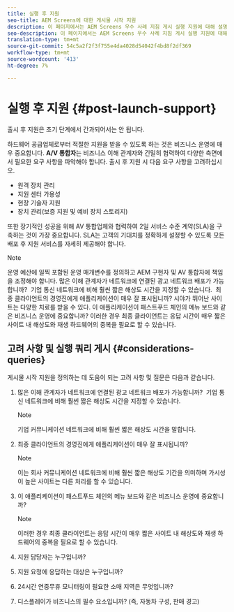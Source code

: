 ```yaml
---
title: 실행 후 지원
seo-title: AEM Screens에 대한 게시물 시작 지원
description: 이 페이지에서는 AEM Screens 우수 사례 지침 게시 실행 지원에 대해 설명합니다.
seo-description: 이 페이지에서는 AEM Screens 우수 사례 지침 게시 실행 지원에 대해 설명합니다.
translation-type: tm+mt
source-git-commit: 54c5a2f2f3f755e4da4028d54042f4bd8f2df369
workflow-type: tm+mt
source-wordcount: '413'
ht-degree: 7%

---
```



# 실행 후 지원 {#post-launch-support}


출시 후 지원은 초기 단계에서 간과되어서는 안 됩니다.

하드웨어 공급업체로부터 적절한 지원을 받을 수 있도록 하는 것은 비즈니스 운영에 매우 중요합니다. **A/V 통합자**는 비즈니스 이해 관계자와 긴밀히 협력하여 다양한 측면에서 필요한 요구 사항을 파악해야 합니다.
출시 후 지원 시 다음 요구 사항을 고려하십시오.

* 원격 장치 관리
* 지원 센터 가용성
* 현장 기술자 지원
* 장치 관리(보증 지원 및 예비 장치 스토리지)

또한 장기적인 성공을 위해 AV 통합업체와 협력하여 2일 서비스 수준 계약(SLA)을 구축하는 것이 가장 중요합니다. SLA는 고객의 기대치를 정확하게 설정할 수 있도록 모든 배포 후 지원 서비스를 자세히 제공해야 합니다.

>[!NOTE]
>
> 운영 예산에 일찍 포함된 운영 매개변수를 정의하고 AEM 구현자 및 AV 통합자에 책임을 조정해야 합니다.
많은 이해 관계자가 네트워크에 연결된 광고 네트워크 배포가 가능합니까?  기업 통신 네트워크에 비해 훨씬 짧은 해상도 시간을 지정할 수 있습니다. 
최종 클라이언트의 경영진에게 애플리케이션이 매우 잘 표시됩니까? 시야가 뛰어난 사이트는 다양한 치료를 받을 수 있다.
이 애플리케이션이 패스트푸드 체인의 메뉴 보드와 같은 비즈니스 운영에 중요합니까? 이러한 경우 최종 클라이언트는 응답 시간이 매우 짧은 사이트 내 해상도와 재생 하드웨어의 중복을 필요로 할 수 있습니다.

## 고려 사항 및 실행 쿼리 게시 {#considerations-queries}

게시물 시작 지원을 정의하는 데 도움이 되는 고려 사항 및 질문은 다음과 같습니다.

1. 많은 이해 관계자가 네트워크에 연결된 광고 네트워크 배포가 가능합니까?  기업 통신 네트워크에 비해 훨씬 짧은 해상도 시간을 지정할 수 있습니다.
 
   >[!NOTE]
   >
   > 기업 커뮤니케이션 네트워크에 비해 훨씬 짧은 해상도 시간을 말합니다.

1. 최종 클라이언트의 경영진에게 애플리케이션이 매우 잘 표시됩니까?

   >[!NOTE]
   >
   > 이는 회사 커뮤니케이션 네트워크에 비해 훨씬 짧은 해상도 기간을 의미하며 가시성이 높은 사이트는 다른 처리를 할 수 있습니다.

1. 이 애플리케이션이 패스트푸드 체인의 메뉴 보드와 같은 비즈니스 운영에 중요합니까?

   >[!NOTE]
   >
   > 이러한 경우 최종 클라이언트는 응답 시간이 매우 짧은 사이트 내 해상도와 재생 하드웨어의 중복을 필요로 할 수 있습니다.

1. 지원 담당자는 누구입니까?

1. 지원 요청에 응답하는 대상은 누구입니까?

1. 24시간 연중무휴 모니터링이 필요한 소매 지역은 무엇입니까?

1. 디스플레이가 비즈니스의 필수 요소입니까? (즉, 자동차 구성, 판매 경고)
